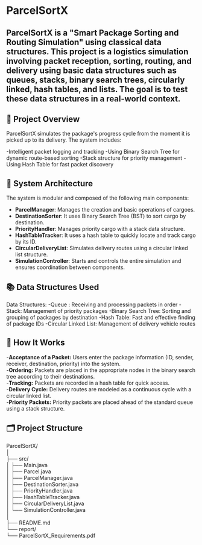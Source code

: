 # ParcelSortX
**ParcelSortX** is a "Smart Package Sorting and Routing Simulation" using classical data structures.
This project is a logistics simulation involving packet reception, sorting, routing, and delivery using basic data structures such as queues, stacks, binary search trees, circularly linked, hash tables, and lists. The goal is to test these data structures in a real-world context.
---
## 🚀 Project Overview

ParcelSortX simulates the package's progress cycle from the moment it is picked up to its delivery. The system includes:

-Intelligent packet logging and tracking
-Using Binary Search Tree for dynamic route-based sorting
-Stack structure for priority management
-Using Hash Table for fast packet discovery

## 🧠 System Architecture

The system is modular and composed of the following main components:

- **ParcelManager**: Manages the creation and basic operations of cargoes.
- **DestinationSorter**: It uses Binary Search Tree (BST) to sort cargo by destination.
- **PriorityHandler**: Manages priority cargo with a stack data structure.
- **HashTableTracker**: It uses a hash table to quickly locate and track cargo by its ID.
- **CircularDeliveryList**: Simulates delivery routes using a circular linked list structure.
- **SimulationController**: Starts and controls the entire simulation and ensures coordination between components.

## 📚 Data Structures Used

Data Structures:
-Queue : Receiving and processing packets in order
-Stack: Management of priority packages
-Binary Search Tree: Sorting and grouping of packages by destination
-Hash Table: Fast and effective finding of package IDs
-Circular Linked List: Management of delivery vehicle routes

## 🔁 How It Works

-**Acceptance of a Packet:** Users enter the package information (ID, sender, receiver, destination, priority) into the system.  
-**Ordering:** Packets are placed in the appropriate nodes in the binary search tree according to their destinations.  
-**Tracking:** Packets are recorded in a hash table for quick access.  
-**Delivery Cycle:** Delivery routes are modeled as a continuous cycle with a circular linked list.  
-**Priority Packets:** Priority packets are placed ahead of the standard queue using a stack structure.  

## 🗂️ Project Structure

ParcelSortX/  
│  
├── src/  
│ ├── Main.java  
│ ├── Parcel.java  
│ ├── ParcelManager.java  
│ ├── DestinationSorter.java  
│ ├── PriorityHandler.java  
│ ├── HashTableTracker.java  
│ ├── CircularDeliveryList.java  
│ └── SimulationController.java  
│  
├── README.md  
└── report/  
└── ParcelSortX_Requirements.pdf  











